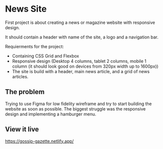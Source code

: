 # News Site

First project is about creating a news or magazine website with responsive design. 

It should contain a header with name of the site, a logo and a navigation bar.

Requierments for the project:
- Containing CSS Grid and Flexbox
- Responsive design (Desktop 4 columns, tablet 2 columns, mobile 1 column (it should look good on devices from 320px width up to 1600px))
- The site is build with a header, main news article, and a grid of news articles.

## The problem

Trying to use Figma for low fidelity wireframe and try to start building the website as soon as possible.
The biggest struggle was the responsive design and implementing a hamburger menu.

## View it live
https://gossip-gazette.netlify.app/
